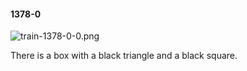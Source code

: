 #### 1378-0
![train-1378-0-0.png](https://github.com/lil-lab/nlvr/raw/master/nlvr/train/images/48/train-1378-0-0.png "train-1378-0-0.png")

There is a box with a black triangle and a black square.